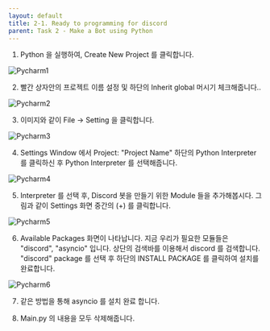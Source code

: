 ```yaml
---
layout: default
title: 2-1. Ready to programming for discord
parent: Task 2 - Make a Bot using Python
---
```


1. Python 을 실행하여, Create New Project 를 클릭합니다.

![Pycharm1](https://user-images.githubusercontent.com/90645441/161937763-5c7095a3-671e-404e-9aa1-e6296ae8e3fa.png)


2. 빨간 상자안의 프로젝트 이름 설정 및 하단의 Inherit global 머시기 체크해줍니다..

![Pycharm2](https://user-images.githubusercontent.com/90645441/161937805-41dc2b97-fae7-43e5-a0af-baf13be161c7.png)


3. 이미지와 같이 File -> Setting 을 클릭합니다.

![Pycharm3](https://user-images.githubusercontent.com/90645441/161937834-64dedf70-060d-4029-b665-02d51bfab7c1.png)

4. Settings Window 에서 Project: "Project Name" 하단의 Python Interpreter 를 클릭하신 후 Python Interpreter 를 선택해줍니다.

![Pycharm4](https://user-images.githubusercontent.com/90645441/161937871-3b8708de-4c99-4d7b-91e6-d42c9f92a5ac.png)

5. Interpreter 를 선택 후, Discord 봇을 만들기 위한 Module 들을 추가해봅시다. 
그림과 같이 Settings 화면 중간의 (+) 를 클릭합니다.

![Pycharm5](https://user-images.githubusercontent.com/90645441/161937900-1f0bca78-b4bb-48d9-af42-e4b7926f5eb7.png)


6. Available Packages 화면이 나타납니다. 지금 우리가 필요한 모듈들은 "discord", "asyncio" 입니다. 
상단의 검색바를 이용해서 discord 를 검색합니다.
  "discord" package 를 선택 후 하단의 INSTALL PACKAGE 를 클릭하여 설치를 완료합니다.

![Pycharm6](https://user-images.githubusercontent.com/90645441/161937944-dc078e97-a23c-4a51-b68e-fabd295578ed.png)

7. 같은 방법을 통해 asyncio 를 설치 완료 합니다.

8. Main.py 의 내용을 모두 삭제해줍니다.



